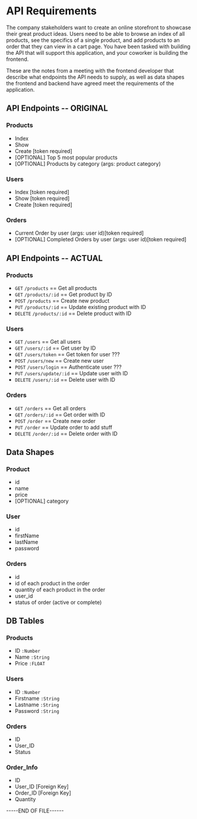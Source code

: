 # API Requirements
The company stakeholders want to create an online storefront to showcase their great product ideas. Users need to be able to browse an index of all products, see the specifics of a single product, and add products to an order that they can view in a cart page. You have been tasked with building the API that will support this application, and your coworker is building the frontend.

These are the notes from a meeting with the frontend developer that describe what endpoints the API needs to supply, as well as data shapes the frontend and backend have agreed meet the requirements of the application. 

## API Endpoints -- ORIGINAL
### Products
- Index 
- Show
- Create [token required]
- [OPTIONAL] Top 5 most popular products 
- [OPTIONAL] Products by category (args: product category)

### Users
- Index [token required]
- Show [token required]
- Create [token required]

### Orders
- Current Order by user (args: user id)[token required]
- [OPTIONAL] Completed Orders by user (args: user id)[token required]

## API Endpoints -- ACTUAL
### Products
* `GET` `/products` == Get all products
* `GET` `/products/:id` == Get product by ID
* `POST` `/products` == Create new product
* `PUT` `/products/:id` == Update existing product with ID
* `DELETE` `/products/:id` == Delete product with ID

### Users
* `GET` `/users` == Get all users
* `GET` `/users/:id` == Get user by ID
* `GET` `/users/token` == Get token for user ???
* `POST` `/users/new` == Create new user
* `POST` `/users/login` == Authenticate user ???
* `PUT` `/users/update/:id` == Update user with ID
* `DELETE` `/users/:id` == Delete user with ID

### Orders
* `GET` `/orders` == Get all orders
* `GET` `/orders/:id` == Get order with ID
* `POST` `/order` == Create new order
* `PUT` `/order` == Update order to add stuff
* `DELETE` `/order/:id` == Delete order with ID

## Data Shapes
### Product
-  id
- name
- price
- [OPTIONAL] category

### User
- id
- firstName
- lastName
- password

### Orders
- id
- id of each product in the order
- quantity of each product in the order
- user_id
- status of order (active or complete)

## DB Tables
### Products
* ID `:Number`
* Name `:String`
* Price `:FLOAT`

### Users
* ID `:Number`
* Firstname `:String`
* Lastname `:String`
* Password `:String`

### Orders
* ID
* User_ID
* Status

### Order_Info
* ID
* User_ID [Foreign Key]
* Order_ID [Foreign Key]
* Quantity

-----END OF FILE------